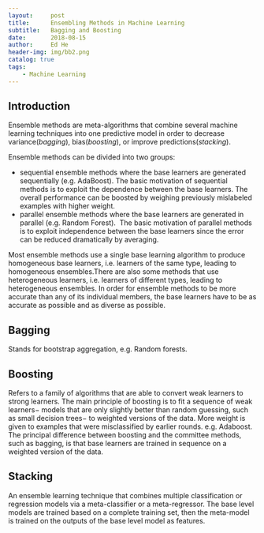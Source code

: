 ```yaml
---
layout:     post
title:      Ensembling Methods in Machine Learning
subtitle:   Bagging and Boosting
date:       2018-08-15
author:     Ed He
header-img: img/bb2.png
catalog: true
tags:
    - Machine Learning
---
```



## Introduction

Ensemble methods are meta-algorithms that combine several machine learning techniques into one predictive model in order to decrease variance(*bagging*), bias(*boosting*), or improve predictions(*stacking*).

Ensemble methods can be divided into two groups:
* sequential ensemble methods where the base learners are generated sequentially (e.g. AdaBoost).
The basic motivation of sequential methods is to exploit the dependence between the base learners. The overall performance can be boosted by weighing previously mislabeled examples with higher weight.
* parallel ensemble methods where the base learners are generated in parallel (e.g. Random Forest). 
The basic motivation of parallel methods is to exploit independence between the base learners since the error can be reduced dramatically by averaging.

Most ensemble methods use a single base learning algorithm to produce homogeneous base learners, i.e. learners of the same type, leading to homogeneous ensembles.There are also some methods that use heterogeneous learners, i.e. learners of different types, leading to heterogeneous ensembles. In order for ensemble methods to be more accurate than any of its individual members, the base learners have to be as accurate as possible and as diverse as possible.

## Bagging
Stands for bootstrap aggregation, e.g. Random forests.

## Boosting
Refers to a family of algorithms that are able to convert weak learners to strong learners. The main principle of boosting is to fit a sequence of weak learners− models that are only slightly better than random guessing, such as small decision trees− to weighted versions of the data. More weight is given to examples that were misclassified by earlier rounds. e.g. Adaboost. The principal difference between boosting and the committee methods, such as bagging, is that base learners are trained in sequence on a weighted version of the data.

## Stacking
An ensemble learning technique that combines multiple classification or regression models via a meta-classifier or a meta-regressor. The base level models are trained based on a complete training set, then the meta-model is trained on the outputs of the base level model as features.

